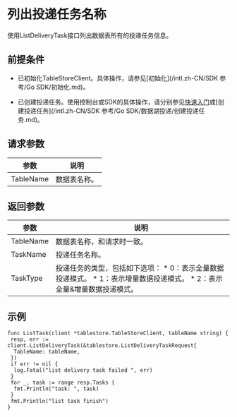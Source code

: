 列出投递任务名称 
=============================

使用ListDeliveryTask接口列出数据表所有的投递任务信息。

前提条件 
-------------------------

* 已初始化TableStoreClient。具体操作，请参见[初始化](/intl.zh-CN/SDK 参考/Go SDK/初始化.md)。

  

* 已创建投递任务。使用控制台或SDK的具体操作，请分别参见[快速入门](/intl.zh-CN/功能介绍/数据湖投递/快速入门.md)或[创建投递任务](/intl.zh-CN/SDK 参考/Go SDK/数据湖投递/创建投递任务.md)。

  




请求参数 
-------------------------



|    参数     |   说明   |
|-----------|--------|
| TableName | 数据表名称。 |



返回参数 
-------------------------



|    参数     |                                                                                                       说明                                                                                                       |
|-----------|----------------------------------------------------------------------------------------------------------------------------------------------------------------------------------------------------------------|
| TableName | 数据表名称，和请求时一致。                                                                                                                                                                                                  |
| TaskName  | 投递任务名称。                                                                                                                                                                                                        |
| TaskType  | 投递任务的类型，包括如下选项： * 0：表示全量数据投递模式。   * 1：表示增量数据投递模式。   * 2：表示全量\&增量数据投递模式。    |



示例 
-----------------------

    func ListTask(client *tablestore.TableStoreClient, tableName string) {
     resp, err := client.ListDeliveryTask(&tablestore.ListDeliveryTaskRequest{
      TableName: tableName,
     })
     if err != nil {
      log.Fatal("list delivery task failed ", err)
     }
     for _, task := range resp.Tasks {
      fmt.Println("task: ", task)
     }
     fmt.Println("list task finish")
    }


